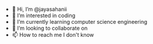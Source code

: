 - 👋 Hi, I’m @jayasahanii
- 👀 I’m interested in coding
- 🌱 I’m currently learning computer science engineering
- 💞️ I’m looking to collaborate on 
- 📫 How to reach me I don't know

<!---
jayasahanii/jayasahanii is a ✨ special ✨ repository because its `README.md` (this file) appears on your GitHub profile.
You can click the Preview link to take a look at your changes.
--->
